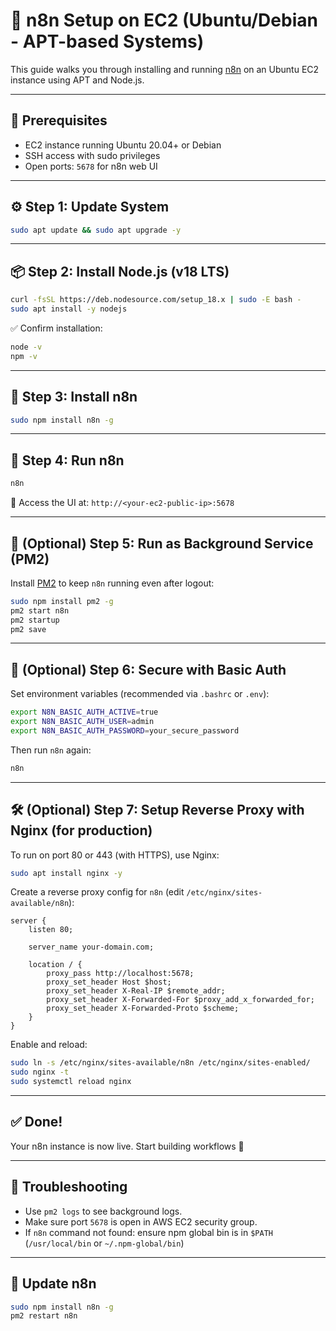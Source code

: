 # 🚀 n8n Setup on EC2 (Ubuntu/Debian - APT-based Systems)

This guide walks you through installing and running [n8n](https://n8n.io) on an Ubuntu EC2 instance using APT and Node.js.

---

## 🧰 Prerequisites

- EC2 instance running Ubuntu 20.04+ or Debian
- SSH access with sudo privileges
- Open ports: `5678` for n8n web UI

---

## ⚙️ Step 1: Update System

```bash
sudo apt update && sudo apt upgrade -y
```

---

## 📦 Step 2: Install Node.js (v18 LTS)

```bash
curl -fsSL https://deb.nodesource.com/setup_18.x | sudo -E bash -
sudo apt install -y nodejs
```

✅ Confirm installation:

```bash
node -v
npm -v
```

---

## 🧪 Step 3: Install n8n

```bash
sudo npm install n8n -g
```

---

## 🚀 Step 4: Run n8n

```bash
n8n
```

🔗 Access the UI at: `http://<your-ec2-public-ip>:5678`

---

## 🔐 (Optional) Step 5: Run as Background Service (PM2)

Install [PM2](https://pm2.keymetrics.io/) to keep `n8n` running even after logout:

```bash
sudo npm install pm2 -g
pm2 start n8n
pm2 startup
pm2 save
```

---

## 🔐 (Optional) Step 6: Secure with Basic Auth

Set environment variables (recommended via `.bashrc` or `.env`):

```bash
export N8N_BASIC_AUTH_ACTIVE=true
export N8N_BASIC_AUTH_USER=admin
export N8N_BASIC_AUTH_PASSWORD=your_secure_password
```

Then run `n8n` again:

```bash
n8n
```

---

## 🛠️ (Optional) Step 7: Setup Reverse Proxy with Nginx (for production)

To run on port 80 or 443 (with HTTPS), use Nginx:

```bash
sudo apt install nginx -y
```

Create a reverse proxy config for `n8n` (edit `/etc/nginx/sites-available/n8n`):

```
server {
    listen 80;

    server_name your-domain.com;

    location / {
        proxy_pass http://localhost:5678;
        proxy_set_header Host $host;
        proxy_set_header X-Real-IP $remote_addr;
        proxy_set_header X-Forwarded-For $proxy_add_x_forwarded_for;
        proxy_set_header X-Forwarded-Proto $scheme;
    }
}
```

Enable and reload:

```bash
sudo ln -s /etc/nginx/sites-available/n8n /etc/nginx/sites-enabled/
sudo nginx -t
sudo systemctl reload nginx
```

---

## ✅ Done!

Your n8n instance is now live. Start building workflows 🚀

---

## 🧽 Troubleshooting

- Use `pm2 logs` to see background logs.
- Make sure port `5678` is open in AWS EC2 security group.
- If `n8n` command not found: ensure npm global bin is in `$PATH` (`/usr/local/bin` or `~/.npm-global/bin`)

---

## 🔄 Update n8n

```bash
sudo npm install n8n -g
pm2 restart n8n
```